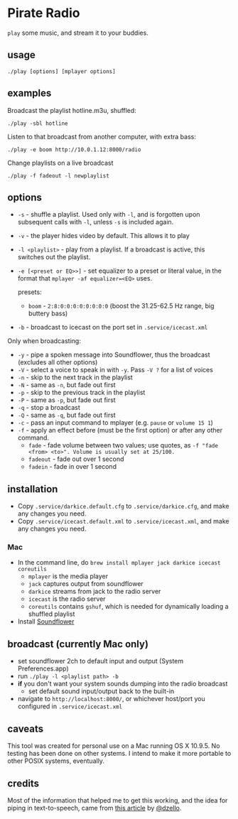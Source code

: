 # Pirate Radio

`play` some music, and stream it to your buddies.

## usage

`./play [options] [mplayer options]`

## examples

Broadcast the playlist hotline.m3u, shuffled:
```
./play -sbl hotline
```

Listen to that broadcast from another computer, with extra bass:
```
./play -e boom http://10.0.1.12:8000/radio
```

Change playlists on a live broadcast
```
./play -f fadeout -l newplaylist
```

## options

- `-s` - shuffle a playlist. Used only with `-l`, and is forgotten upon
	subsequent calls with `-l`, unless `-s` is included again.
- `-v` - the player hides video by default. This allows it to play
- `-l <playlist>` - play from a playlist. If a broadcast is active, this
	switches out the playlist.
- `-e [<preset or EQ>>]` - set equalizer to a preset or literal value, in the
	format that `mplayer -af equalizer=<EQ>` uses.

	presets:
	- `boom` - `2:8:0:0:0:0:0:0:0:0` (boost the 31.25-62.5 Hz range,  big buttery bass)
- `-b` - broadcast to icecast on the port set in `.service/icecast.xml`

Only when broadcasting:

- `-y` - pipe a spoken message into Soundflower, thus the broadcast (excludes all other options)
- `-V` - select a voice to speak in with `-y`. Pass `-V ?` for a list of voices
- `-n` - skip to the next track in the playlist
- `-N` - same as `-n`, but fade out first
- `-p` - skip to the previous track in the playlist
- `-P` - same as `-p`, but fade out first
- `-q` - stop a broadcast
- `-Q` - same as `-q`, but fade out first
- `-c` - pass an input command to mplayer (e.g. `pause` or `volume 15 1`)
- `-f` - apply an effect before (must be the first option) or after any other command.
	- `fade` - fade volume between two values; use quotes, as `-f "fade <from> <to>". Volume is usually set at 25/100.`
	- `fadeout` - fade out over 1 second
	- `fadein` - fade in over 1 second

## installation

- Copy `.service/darkice.default.cfg` to  `.service/darkice.cfg`, and make any changes you need.
- Copy `.service/icecast.default.xml` to  `.service/icecast.xml`, and make any changes you need.

### Mac

- In the command line, do `brew install mplayer jack darkice icecast coreutils`
	- `mplayer` is the media player
	- `jack` captures output from soundflower
	- `darkice` streams from jack to the radio server
	- `icecast` is the radio server
	- `coreutils` contains `gshuf`, which is needed for dynamically loading a shuffled playlist
- Install [Soundflower](https://rogueamoeba.com/freebies/soundflower/)

## broadcast (currently Mac only)

- set soundflower 2ch to default input and output (System Preferences.app)
- run `./play -l <playlist path> -b`
- **if** you don't want your system sounds dumping into the radio broadcast
	- set default sound input/output back to the built-in
- navigate to `http://localhost:8000/`, or whichever host/port you configured in `.service/icecast.xml`

## caveats

This tool was created for personal use on a Mac running OS X 10.9.5. No testing
has been done on other systems. I intend to make it more portable to other
POSIX systems, eventually.

## credits

Most of the information that helped me to get this working, and the idea for
piping in text-to-speech, came from [this
article](http://dzello.com/blog/2012/11/21/live-stream-audio-from-osx-mountain-lion-with-icecast-and-darkice/)
by [@dzello](https://github.com/dzello).
